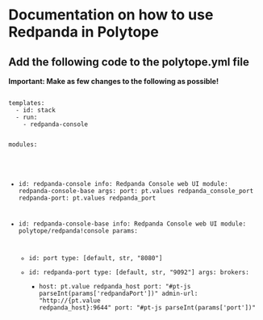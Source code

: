 # Documentation on how to use Redpanda in Polytope

## Add the following code to the polytope.yml file

**Important: Make as few changes to the following as possible!**



<code type="yaml">
templates:
  - id: stack
  - run: 
    - redpanda-console

modules:
  - id: redpanda-console
    info: Redpanda Console web UI
    module: redpanda-console-base
    args:
      port: pt.values redpanda_console_port
      redpanda-port: pt.values redpanda_port

  - id: redpanda-console-base
    info: Redpanda Console web UI
    module: polytope/redpanda!console
    params:
      - id: port
        type: [default, str, "8080"]
      - id: redpanda-port
        type: [default, str, "9092"]
    args:
      brokers:
        - host: pt.value redpanda_host
          port: "#pt-js parseInt(params['redpandaPort'])"
      admin-url: "http://{pt.value redpanda_host}:9644"
      port: "#pt-js parseInt(params['port'])"

</code>

